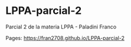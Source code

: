 # LPPA-parcial-2
Parcial 2 de la materia LPPA - Paladini Franco

Pages: https://fran2708.github.io/LPPA-parcial-2
